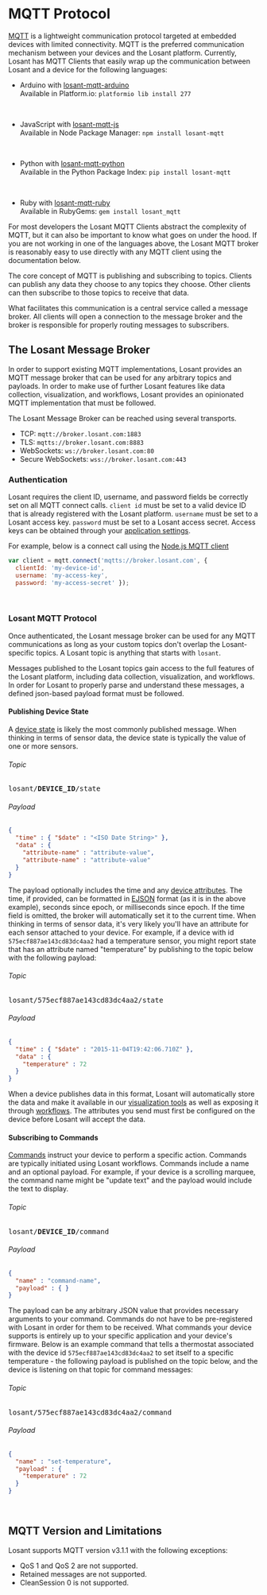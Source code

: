 # MQTT Protocol

<a href="http://mqtt.org" target="_blank">MQTT</a> is a lightweight communication protocol targeted at embedded devices with limited connectivity. MQTT is the preferred communication mechanism between your devices and the Losant platform. Currently, Losant has MQTT Clients
that easily wrap up the communication between Losant and a device for the following languages:

*   Arduino with <a href="https://github.com/Losant/losant-mqtt-arduino" target="_blank">losant-mqtt-arduino</a>  
Available in Platform.io: `platformio lib install 277`  
<br/>

*   JavaScript with <a href="https://github.com/Losant/losant-mqtt-js" target="_blank">losant-mqtt-js</a>  
Available in Node Package Manager: `npm install losant-mqtt`  
<br/>

*   Python with <a href="https://github.com/Losant/losant-mqtt-python" target="_blank">losant-mqtt-python</a>  
Available in the Python Package Index: `pip install losant-mqtt`  
<br/>

*   Ruby with <a href="https://github.com/Losant/losant-mqtt-ruby" target="_blank">losant-mqtt-ruby</a>  
Available in RubyGems: `gem install losant_mqtt`  

For most developers the Losant MQTT Clients abstract the complexity of MQTT, but it
can also be important to know what goes on under the hood.  If you are not working
in one of the languages above, the Losant MQTT broker is reasonably easy to use directly
with any MQTT client using the documentation below.

The core concept of MQTT is publishing and subscribing to topics. Clients can publish any data they choose to any topics they choose. Other clients can then subscribe to those topics to receive that data.

What facilitates this communication is a central service called a message broker. All clients will open a connection to the message broker and the broker is responsible for properly routing messages to subscribers.

## The Losant Message Broker

In order to support existing MQTT implementations, Losant provides an MQTT message broker that can be used for any arbitrary topics and payloads. In order to make use of further Losant features like data collection, visualization, and workflows, Losant provides an opinionated MQTT implementation that must be followed.

The Losant Message Broker can be reached using several transports.

*   TCP: `mqtt://broker.losant.com:1883`
*   TLS: `mqtts://broker.losant.com:8883`
*   WebSockets: `ws://broker.losant.com:80`
*   Secure WebSockets: `wss://broker.losant.com:443`

### Authentication

Losant requires the client ID, username, and password fields be correctly set on all MQTT connect calls. `client id` must be set to a valid device ID that is already registered with the Losant platform. `username` must be set to a Losant access key. `password` must be set to a Losant access secret. Access keys can be obtained through your [application settings](/applications/access-keys/).

For example, below is a connect call using the <a href="https://github.com/mqttjs/MQTT.js" target="_blank">Node.js MQTT client</a>

```javascript
var client = mqtt.connect('mqtts://broker.losant.com', {
  clientId: 'my-device-id',
  username: 'my-access-key',
  password: 'my-access-secret' });
```

<br/>

### Losant MQTT Protocol

Once authenticated, the Losant message broker can be used for any MQTT communications as long as your custom topics don't overlap the Losant-specific topics. A Losant topic is anything that starts with `losant`.

Messages published to the Losant topics gain access to the full features of the Losant platform, including data collection, visualization, and workflows. In order for Losant to properly parse and understand these messages, a defined json-based payload format must be followed.

#### Publishing Device State

A [device state](/devices/state) is likely the most commonly published message. When thinking in terms of sensor data, the device state is typically the value of one or more sensors.

###### Topic

<pre>losant/<span class="hljs-string"><b>DEVICE_ID</b></span>/state</pre>

###### Payload

```json
{
  "time" : { "$date" : "<ISO Date String>" },
  "data" : {
    "attribute-name" : "attribute-value",
    "attribute-name" : "attribute-value"
  }
}
```

The payload optionally includes the time and any [device attributes](/devices/overview).  The time, if provided, can be formatted in <a href="https://docs.mongodb.org/manual/reference/mongodb-extended-json" target="_blank">EJSON</a> format (as it is in the above example), seconds since epoch, or milliseconds since epoch. If the time field is omitted, the broker will automatically set it to the current time. When thinking in terms of sensor data, it's very likely you'll have an attribute for each sensor attached to your device. For example, if a device with id `575ecf887ae143cd83dc4aa2` had a temperature sensor, you might report state that has an attribute named "temperature" by publishing to the topic below with the following payload:

###### Topic

<pre>losant/575ecf887ae143cd83dc4aa2/state</pre>

###### Payload

```json
{
  "time" : { "$date" : "2015-11-04T19:42:06.710Z" },
  "data" : {
    "temperature" : 72
  }
}
```

When a device publishes data in this format, Losant will automatically store the data and make it available in our [visualization tools](/dashboards/overview) as well as exposing it through [workflows](/workflows/overview). The attributes you send must first be configured on the device before Losant will accept the data.

#### Subscribing to Commands

[Commands](/devices/commands) instruct your device to perform a specific action. Commands are typically initiated using Losant workflows. Commands include a name and an optional payload. For example, if your device is a scrolling marquee, the command name might be "update text" and the payload would include the text to display.

###### Topic

<pre>losant/<span class="hljs-string"><b>DEVICE_ID</b></span>/command</pre>

###### Payload

```json
{
  "name" : "command-name",
  "payload" : { }
}
```

The payload can be any arbitrary JSON value that provides necessary arguments to your command. Commands do not have to be pre-registered with Losant in order for them to be received. What commands your device supports is entirely up to your specific application and your device's firmware. Below is an example command that tells a thermostat associated with the device id `575ecf887ae143cd83dc4aa2` to set itself to a specific temperature - the following payload is published on the topic below, and the device is listening on that topic for command messages:

###### Topic

<pre>losant/575ecf887ae143cd83dc4aa2/command</pre>

###### Payload

```json
{
  "name" : "set-temperature",
  "payload" : {
    "temperature" : 72
  }
}
```
<br/>

## MQTT Version and Limitations

Losant supports MQTT version v3.1.1 with the following exceptions:

*   QoS 1 and QoS 2 are not supported.
*   Retained messages are not supported.
*   CleanSession 0 is not supported.
